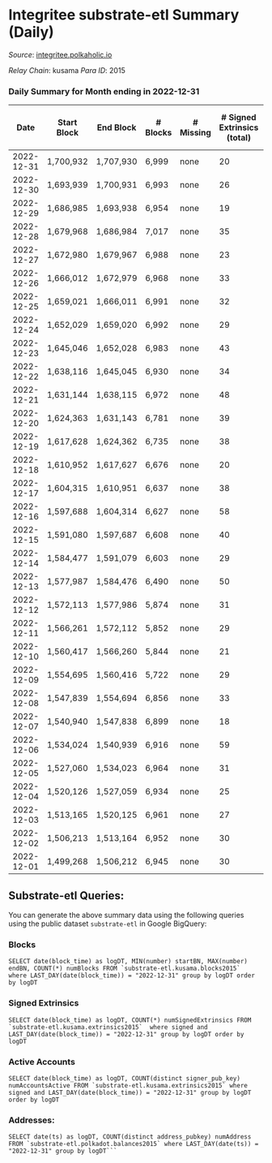 # Integritee substrate-etl Summary (Daily)

_Source_: [integritee.polkaholic.io](https://integritee.polkaholic.io)

*Relay Chain*: kusama
*Para ID*: 2015



### Daily Summary for Month ending in 2022-12-31


| Date | Start Block | End Block | # Blocks | # Missing | # Signed Extrinsics (total) | # Active Accounts | # Addresses with Balances | # Events | # Transfers | # XCM Transfers In | # XCM Transfers Out |
| ---- | ----------- | --------- | -------- | --------- | --------------------------- | ----------------- | ------------------------- | -------- | ----------- | ------------------ | ------------------- |
| 2022-12-31 | 1,700,932 | 1,707,930 | 6,999 | none  | 20 | 11 | 12,871 | 14,127 | 12 ($302.23) |   |   |
| 2022-12-30 | 1,693,939 | 1,700,931 | 6,993 | none  | 26 | 14 | 12,869 | 14,150 | 13 ($344.86) |   |   |
| 2022-12-29 | 1,686,985 | 1,693,938 | 6,954 | none  | 19 | 13 | 12,866 | 14,033 | 13 ($2,324.43) |   |   |
| 2022-12-28 | 1,679,968 | 1,686,984 | 7,017 | none  | 35 | 21 | 12,865 | 14,256 | 19 ($884.30) |   |   |
| 2022-12-27 | 1,672,980 | 1,679,967 | 6,988 | none  | 23 | 18 | 12,865 | 14,129 | 13 ($5,966.70) |   |   |
| 2022-12-26 | 1,666,012 | 1,672,979 | 6,968 | none  | 33 | 20 | 12,865 | 14,144 | 15 ($449.18) |   |   |
| 2022-12-25 | 1,659,021 | 1,666,011 | 6,991 | none  | 32 | 19 | 12,865 | 14,183 | 16 ($714.01) |   |   |
| 2022-12-24 | 1,652,029 | 1,659,020 | 6,992 | none  | 29 | 19 | 12,865 | 14,162 | 11 ($2,734.07) |   |   |
| 2022-12-23 | 1,645,046 | 1,652,028 | 6,983 | none  | 43 | 24 | 12,865 | 14,239 | 27 ($17,315.30) |   |   |
| 2022-12-22 | 1,638,116 | 1,645,045 | 6,930 | none  | 34 | 23 | 12,863 | 14,083 | 18 ($22,725.55) |   |   |
| 2022-12-21 | 1,631,144 | 1,638,115 | 6,972 | none  | 48 | 35 | 12,861 | 14,248 | 17 ($2,764.04) |   |   |
| 2022-12-20 | 1,624,363 | 1,631,143 | 6,781 | none  | 39 | 27 | 12,860 | 13,811 | 24 ($4,256.50) |   |   |
| 2022-12-19 | 1,617,628 | 1,624,362 | 6,735 | none  | 38 | 20 | 12,857 | 13,709 | 21 ($1,644.01) |   |   |
| 2022-12-18 | 1,610,952 | 1,617,627 | 6,676 | none  | 20 | 10 | 12,856 | 13,483 | 11 ($780.30) |   |   |
| 2022-12-17 | 1,604,315 | 1,610,951 | 6,637 | none  | 38 | 22 | 12,855 | 13,515 | 22 ($3,492.68) |   |   |
| 2022-12-16 | 1,597,688 | 1,604,314 | 6,627 | none  | 58 | 38 | 12,854 | 13,620 | 28 ($1,840.70) |   |   |
| 2022-12-15 | 1,591,080 | 1,597,687 | 6,608 | none  | 40 | 22 | 12,854 | 13,476 | 19 ($9,021.91) |   |   |
| 2022-12-14 | 1,584,477 | 1,591,079 | 6,603 | none  | 29 | 17 | 12,850 | 13,409 | 21 ($4,255.06) |   |   |
| 2022-12-13 | 1,577,987 | 1,584,476 | 6,490 | none  | 50 | 23 | 12,849 | 13,302 | 32 ($37,697.82) |   |   |
| 2022-12-12 | 1,572,113 | 1,577,986 | 5,874 | none  | 31 | 17 |  | 11,940 | 20 ($2,159.83) |   |   |
| 2022-12-11 | 1,566,261 | 1,572,112 | 5,852 | none  | 29 | 18 |  | 11,887 | 15 ($1,056.10) |   |   |
| 2022-12-10 | 1,560,417 | 1,566,260 | 5,844 | none  | 21 | 10 |  | 11,822 | 11 ($592.69) |   |   |
| 2022-12-09 | 1,554,695 | 1,560,416 | 5,722 | none  | 29 | 13 |  | 11,632 | 17 ($636.06) |   |   |
| 2022-12-08 | 1,547,839 | 1,554,694 | 6,856 | none  | 33 | 15 | 12,845 | 13,926 | 24 ($5,294.19) |   | 1 ($0.32) |
| 2022-12-07 | 1,540,940 | 1,547,838 | 6,899 | none  | 18 | 9 | 12,844 | 13,912 | 12 ($387.73) |   |   |
| 2022-12-06 | 1,534,024 | 1,540,939 | 6,916 | none  | 59 | 26 | 12,844 | 14,204 | 43 ($13,626.77) |   |   |
| 2022-12-05 | 1,527,060 | 1,534,023 | 6,964 | none  | 31 | 14 | 12,841 | 14,120 | 19 ($3,788.23) |   |   |
| 2022-12-04 | 1,520,126 | 1,527,059 | 6,934 | none  | 25 | 9 | 12,841 | 14,027 | 14 ($409.65) |   |   |
| 2022-12-03 | 1,513,165 | 1,520,125 | 6,961 | none  | 27 | 12 | 12,840 | 14,090 | 16 ($791.02) |   |   |
| 2022-12-02 | 1,506,213 | 1,513,164 | 6,952 | none  | 30 | 16 | 12,840 | 14,095 | 15 ($2,461.15) |   |   |
| 2022-12-01 | 1,499,268 | 1,506,212 | 6,945 | none  | 30 | 17 | 12,840 | 14,083 | 20 ($857.40) |   |   |

## Substrate-etl Queries:
You can generate the above summary data using the following queries using the public dataset `substrate-etl` in Google BigQuery:


### Blocks
```
SELECT date(block_time) as logDT, MIN(number) startBN, MAX(number) endBN, COUNT(*) numBlocks FROM `substrate-etl.kusama.blocks2015`  where LAST_DAY(date(block_time)) = "2022-12-31" group by logDT order by logDT
```


### Signed Extrinsics
```
SELECT date(block_time) as logDT, COUNT(*) numSignedExtrinsics FROM `substrate-etl.kusama.extrinsics2015`  where signed and LAST_DAY(date(block_time)) = "2022-12-31" group by logDT order by logDT
```


### Active Accounts
```
SELECT date(block_time) as logDT, COUNT(distinct signer_pub_key) numAccountsActive FROM `substrate-etl.kusama.extrinsics2015` where signed and LAST_DAY(date(block_time)) = "2022-12-31" group by logDT order by logDT
```


### Addresses:
```
SELECT date(ts) as logDT, COUNT(distinct address_pubkey) numAddress FROM `substrate-etl.polkadot.balances2015` where LAST_DAY(date(ts)) = "2022-12-31" group by logDT```

